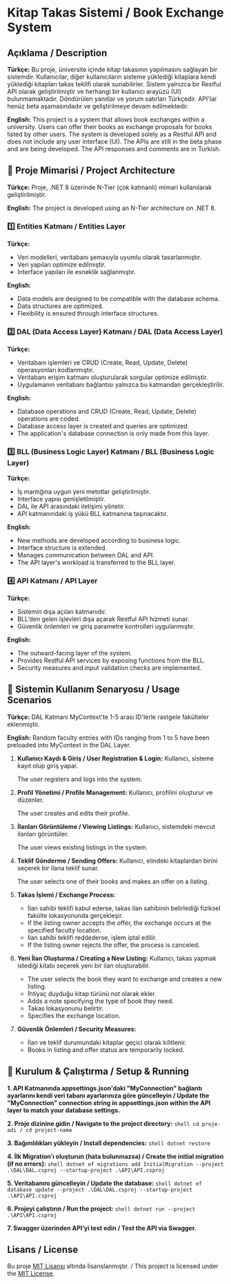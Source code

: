 # Kitap Takas Sistemi / Book Exchange System

## Açıklama / Description
**Türkçe:** Bu proje, üniversite içinde kitap takasının yapılmasını sağlayan bir sistemdir. Kullanıcılar, diğer kullanıcıların sisteme yüklediği kitaplara kendi yüklediği kitapları takas teklifi olarak sunabilirler. Sistem yalnızca bir Restful API olarak geliştirilmiştir ve herhangi bir kullanıcı arayüzü (UI) bulunmamaktadır. Döndürülen yanıtlar ve yorum satırları Türkçedir. API'lar henüz beta aşamasındadır ve geliştirilmeye devam edilmektedir.

**English:** This project is a system that allows book exchanges within a university. Users can offer their books as exchange proposals for books listed by other users. The system is developed solely as a Restful API and does not include any user interface (UI). The APIs are still in the beta phase and are being developed. The API responses and comments are in Turkish.

## 📌 Proje Mimarisi / Project Architecture
**Türkçe:** Proje, .NET 8 üzerinde N-Tier (çok katmanlı) mimari kullanılarak geliştirilmiştir.

**English:** The project is developed using an N-Tier architecture on .NET 8.

### 1️⃣ Entities Katmanı / Entities Layer
**Türkçe:**
- Veri modelleri, veritabanı şemasıyla uyumlu olarak tasarlanmıştır.
- Veri yapıları optimize edilmiştir.
- Interface yapıları ile esneklik sağlanmıştır.

**English:**
- Data models are designed to be compatible with the database schema.
- Data structures are optimized.
- Flexibility is ensured through interface structures.

### 2️⃣ DAL (Data Access Layer) Katmanı / DAL (Data Access Layer)
**Türkçe:**
- Veritabanı işlemleri ve CRUD (Create, Read, Update, Delete) operasyonları kodlanmıştır.
- Veritabanı erişim katmanı oluşturularak sorgular optimize edilmiştir.
- Uygulamanın veritabanı bağlantısı yalnızca bu katmandan gerçekleştirilir.

**English:**
- Database operations and CRUD (Create, Read, Update, Delete) operations are coded.
- Database access layer is created and queries are optimized.
- The application's database connection is only made from this layer.

### 3️⃣ BLL (Business Logic Layer) Katmanı / BLL (Business Logic Layer)
**Türkçe:**
- İş mantığına uygun yeni metotlar geliştirilmiştir.
- Interface yapısı genişletilmiştir.
- DAL ile API arasındaki iletişimi yönetir.
- API katmanındaki iş yükü BLL katmanına taşınacaktır.

**English:**
- New methods are developed according to business logic.
- Interface structure is extended.
- Manages communication between DAL and API.
- The API layer's workload is transferred to the BLL layer.

### 4️⃣ API Katmanı / API Layer
**Türkçe:**
- Sistemin dışa açılan katmanıdır.
- BLL’den gelen işlevleri dışa açarak Restful API hizmeti sunar.
- Güvenlik önlemleri ve giriş parametre kontrolleri uygulanmıştır.

**English:**
- The outward-facing layer of the system.
- Provides Restful API services by exposing functions from the BLL.
- Security measures and input validation checks are implemented.

## 🔄 Sistemin Kullanım Senaryosu / Usage Scenarios
**Türkçe:** DAL Katmanı MyContext'te 1-5 arası ID'lerle rastgele fakülteler eklenmiştir.

**English:** Random faculty entries with IDs ranging from 1 to 5 have been preloaded into MyContext in the DAL Layer.

1. **Kullanıcı Kaydı & Giriş / User Registration & Login:** Kullanıcı, sisteme kayıt olup giriş yapar.

   The user registers and logs into the system.

2. **Profil Yönetimi / Profile Management:** Kullanıcı, profilini oluşturur ve düzenler.

   The user creates and edits their profile.

3. **İlanları Görüntüleme / Viewing Listings:** Kullanıcı, sistemdeki mevcut ilanları görüntüler.

   The user views existing listings in the system.

4. **Teklif Gönderme / Sending Offers:** Kullanıcı, elindeki kitaplardan birini seçerek bir ilana teklif sunar.

   The user selects one of their books and makes an offer on a listing.

5. **Takas İşlemi / Exchange Process:**
   - İlan sahibi teklifi kabul ederse, takas ilan sahibinin belirlediği fiziksel fakülte lokasyonunda gerçekleşir.
   - If the listing owner accepts the offer, the exchange occurs at the specified faculty location.
   - İlan sahibi teklifi reddederse, işlem iptal edilir.
   - If the listing owner rejects the offer, the process is canceled.

6. **Yeni İlan Oluşturma / Creating a New Listing:** Kullanıcı, takas yapmak istediği kitabı seçerek yeni bir ilan oluşturabilir.
   - The user selects the book they want to exchange and creates a new listing.
   - İhtiyaç duyduğu kitap türünü not olarak ekler.
   - Adds a note specifying the type of book they need.
   - Takas lokasyonunu belirtir.
   - Specifies the exchange location.

7. **Güvenlik Önlemleri / Security Measures:**
   - İlan ve teklif durumundaki kitaplar geçici olarak kilitlenir.
   - Books in listing and offer status are temporarily locked.

## 🚀 Kurulum & Çalıştırma / Setup & Running

**1. API Katmanında appsettings.json'daki "MyConnection" bağlantı ayarlarını kendi veri tabanı ayarlarınıza göre güncelleyin / Update the "MyConnection" connection string in appsettings.json within the API layer to match your database settings.**


**2. Proje dizinine gidin / Navigate to the project directory:**
    ```shell
    cd proje-adi / cd project-name
    ```

**3. Bağımlılıkları yükleyin / Install dependencies:**
    ```shell
    dotnet restore
    ```

**4. İlk Migration’ı oluşturun (hata bulunmazsa) / Create the initial migration (if no errors):**
    ```shell
    dotnet ef migrations add InitialMigration --project .\DAL\DAL.csproj --startup-project .\API\API.csproj
    ```

**5. Veritabanını güncelleyin / Update the database:**
    ```shell
    dotnet ef database update --project .\DAL\DAL.csproj --startup-project .\API\API.csproj
    ```

**6. Projeyi çalıştırın / Run the project:**
    ```shell
    dotnet run --project .\API\API.csproj
    ```

**7. Swagger üzerinden API’yi test edin / Test the API via Swagger.**


## Lisans / License
Bu proje [MIT Lisansı](LICENSE.md) altında lisanslanmıştır. / This project is licensed under the [MIT License](LICENSE.md).
